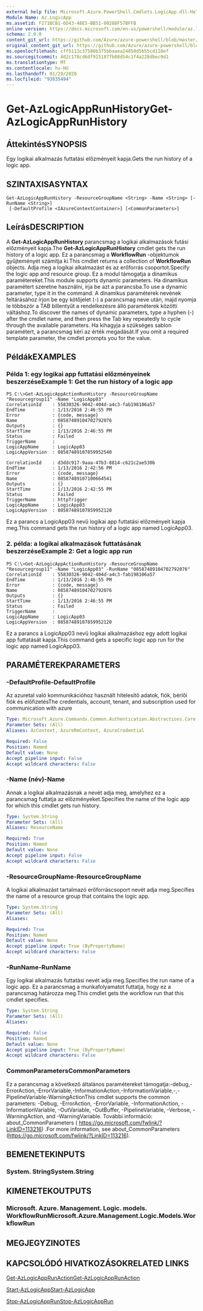 ```yaml
---
external help file: Microsoft.Azure.PowerShell.Cmdlets.LogicApp.dll-Help.xml
Module Name: Az.LogicApp
ms.assetid: F271BCB1-6D43-48E5-BB51-00288F57BFFB
online version: https://docs.microsoft.com/en-us/powershell/module/az.logicapp/get-azlogicapprunhistory
schema: 2.0.0
content_git_url: https://github.com/Azure/azure-powershell/blob/master/src/LogicApp/LogicApp/help/Get-AzLogicAppRunHistory.md
original_content_git_url: https://github.com/Azure/azure-powershell/blob/master/src/LogicApp/LogicApp/help/Get-AzLogicAppRunHistory.md
ms.openlocfilehash: cff5113c37580b375bbaaea24850d5b55cd110ef
ms.sourcegitcommit: 4d2c178cd6df9151877b08d54c1f4a228dbec9d1
ms.translationtype: MT
ms.contentlocale: hu-HU
ms.lasthandoff: 01/29/2020
ms.locfileid: "93835494"
---
```

# <span data-ttu-id="894d9-101">Get-AzLogicAppRunHistory</span><span class="sxs-lookup"><span data-stu-id="894d9-101">Get-AzLogicAppRunHistory</span></span>

## <span data-ttu-id="894d9-102">Áttekintés</span><span class="sxs-lookup"><span data-stu-id="894d9-102">SYNOPSIS</span></span>
<span data-ttu-id="894d9-103">Egy logikai alkalmazás futtatási előzményeit kapja.</span><span class="sxs-lookup"><span data-stu-id="894d9-103">Gets the run history of a logic app.</span></span>

## <span data-ttu-id="894d9-104">SZINTAXISA</span><span class="sxs-lookup"><span data-stu-id="894d9-104">SYNTAX</span></span>

```
Get-AzLogicAppRunHistory -ResourceGroupName <String> -Name <String> [-RunName <String>]
 [-DefaultProfile <IAzureContextContainer>] [<CommonParameters>]
```

## <span data-ttu-id="894d9-105">Leírás</span><span class="sxs-lookup"><span data-stu-id="894d9-105">DESCRIPTION</span></span>
<span data-ttu-id="894d9-106">A **Get-AzLogicAppRunHistory** parancsmag a logikai alkalmazások futási előzményeit kapja.</span><span class="sxs-lookup"><span data-stu-id="894d9-106">The **Get-AzLogicAppRunHistory** cmdlet gets the run history of a logic app.</span></span>
<span data-ttu-id="894d9-107">Ez a parancsmag a **WorkflowRun** -objektumok gyűjteményét számítja ki.</span><span class="sxs-lookup"><span data-stu-id="894d9-107">This cmdlet returns a collection of **WorkflowRun** objects.</span></span>
<span data-ttu-id="894d9-108">Adja meg a logikai alkalmazást és az erőforrás csoportot.</span><span class="sxs-lookup"><span data-stu-id="894d9-108">Specify the logic app and resource group.</span></span>
<span data-ttu-id="894d9-109">Ez a modul támogatja a dinamikus paramétereket.</span><span class="sxs-lookup"><span data-stu-id="894d9-109">This module supports dynamic parameters.</span></span>
<span data-ttu-id="894d9-110">Ha dinamikus paramétert szeretne használni, írja be azt a parancsba.</span><span class="sxs-lookup"><span data-stu-id="894d9-110">To use a dynamic parameter, type it in the command.</span></span>
<span data-ttu-id="894d9-111">A dinamikus paraméterek nevének feltárásához írjon be egy kötőjelet (-) a parancsmag neve után, majd nyomja le többször a TAB billentyűt a rendelkezésre álló paraméterek közötti váltáshoz.</span><span class="sxs-lookup"><span data-stu-id="894d9-111">To discover the names of dynamic parameters, type a hyphen (-) after the cmdlet name, and then press the Tab key repeatedly to cycle through the available parameters.</span></span>
<span data-ttu-id="894d9-112">Ha kihagyja a szükséges sablon paramétert, a parancsmag kéri az érték megadását.</span><span class="sxs-lookup"><span data-stu-id="894d9-112">If you omit a required template parameter, the cmdlet prompts you for the value.</span></span>

## <span data-ttu-id="894d9-113">Példák</span><span class="sxs-lookup"><span data-stu-id="894d9-113">EXAMPLES</span></span>

### <span data-ttu-id="894d9-114">Példa 1: egy logikai app futtatási előzményeinek beszerzése</span><span class="sxs-lookup"><span data-stu-id="894d9-114">Example 1: Get the run history of a logic app</span></span>
```
PS C:\>Get-AzLogicAppActionRunHistory -ResourceGroupName "Resourcegroup11" -Name "LogicApp03"
CorrelationId    : 55830326-9042-404d-a4c3-fab198106a57
EndTime          : 1/13/2016 2:46:55 PM
Error            : {code, message}
Name             : 08587489104702792076
Outputs          : {}
StartTime        : 1/13/2016 2:46:55 PM
Status           : Failed
TriggerName      : 
LogicAppName     : LogicApp03
LogicAppVersion  : 08587489107859952540

CorrelationId    : d3ddc917-9aaa-47b3-8814-c621c2ae530b
EndTime          : 1/13/2016 2:42:56 PM
Error            : {code, message}
Name             : 08587489107100664541
Outputs          : {}
StartTime        : 1/13/2016 2:42:55 PM
Status           : Failed
TriggerName      : httpTrigger
LogicAppName     : LogicApp03
LogicAppVersion  : 08587489107859952120
```

<span data-ttu-id="894d9-115">Ez a parancs a LogicApp03 nevű logikai app futtatási előzményeit kapja meg.</span><span class="sxs-lookup"><span data-stu-id="894d9-115">This command gets the run history of a logic app named LogicApp03.</span></span>

### <span data-ttu-id="894d9-116">2. példa: a logikai alkalmazások futtatásának beszerzése</span><span class="sxs-lookup"><span data-stu-id="894d9-116">Example 2: Get a logic app run</span></span>
```
PS C:\>Get-AzLogicAppActionRunHistory -ResourceGroupName "Resourcegroup11" -Name "LogicApp03" -RunName "08587489104702792076"
CorrelationId    : 55830326-9042-404d-a4c3-fab198106a57
EndTime          : 1/13/2016 2:46:55 PM
Error            : {code, message}
Name             : 08587489104702792076
Outputs          : {}
StartTime        : 1/13/2016 2:46:55 PM
Status           : Failed
TriggerName      : 
LogicAppName     : LogicApp03
LogicAppVersion  : 08587489107859952120
```

<span data-ttu-id="894d9-117">Ez a parancs a LogicApp03 nevű logikai alkalmazáshoz egy adott logikai app futtatását kapja.</span><span class="sxs-lookup"><span data-stu-id="894d9-117">This command gets a specific logic app run for the logic app named LogicApp03.</span></span>

## <span data-ttu-id="894d9-118">PARAMÉTEREK</span><span class="sxs-lookup"><span data-stu-id="894d9-118">PARAMETERS</span></span>

### <span data-ttu-id="894d9-119">-DefaultProfile</span><span class="sxs-lookup"><span data-stu-id="894d9-119">-DefaultProfile</span></span>
<span data-ttu-id="894d9-120">Az azuretal való kommunikációhoz használt hitelesítő adatok, fiók, bérlői fiók és előfizetés</span><span class="sxs-lookup"><span data-stu-id="894d9-120">The credentials, account, tenant, and subscription used for communication with azure</span></span>

```yaml
Type: Microsoft.Azure.Commands.Common.Authentication.Abstractions.Core.IAzureContextContainer
Parameter Sets: (All)
Aliases: AzContext, AzureRmContext, AzureCredential

Required: False
Position: Named
Default value: None
Accept pipeline input: False
Accept wildcard characters: False
```

### <span data-ttu-id="894d9-121">-Name (név)</span><span class="sxs-lookup"><span data-stu-id="894d9-121">-Name</span></span>
<span data-ttu-id="894d9-122">Annak a logikai alkalmazásnak a nevét adja meg, amelyhez ez a parancsmag futtatja az előzményeket.</span><span class="sxs-lookup"><span data-stu-id="894d9-122">Specifies the name of the logic app for which this cmdlet gets run history.</span></span>

```yaml
Type: System.String
Parameter Sets: (All)
Aliases: ResourceName

Required: True
Position: Named
Default value: None
Accept pipeline input: False
Accept wildcard characters: False
```

### <span data-ttu-id="894d9-123">-ResourceGroupName</span><span class="sxs-lookup"><span data-stu-id="894d9-123">-ResourceGroupName</span></span>
<span data-ttu-id="894d9-124">A logikai alkalmazást tartalmazó erőforráscsoport nevét adja meg.</span><span class="sxs-lookup"><span data-stu-id="894d9-124">Specifies the name of a resource group that contains the logic app.</span></span>

```yaml
Type: System.String
Parameter Sets: (All)
Aliases:

Required: True
Position: Named
Default value: None
Accept pipeline input: True (ByPropertyName)
Accept wildcard characters: False
```

### <span data-ttu-id="894d9-125">-RunName</span><span class="sxs-lookup"><span data-stu-id="894d9-125">-RunName</span></span>
<span data-ttu-id="894d9-126">Egy logikai alkalmazás futtatási nevét adja meg.</span><span class="sxs-lookup"><span data-stu-id="894d9-126">Specifies the run name of a logic app.</span></span>
<span data-ttu-id="894d9-127">Ez a parancsmag a munkafolyamatot futtatja, hogy ez a parancsmag határozza meg.</span><span class="sxs-lookup"><span data-stu-id="894d9-127">This cmdlet gets the workflow run that this cmdlet specifies.</span></span>

```yaml
Type: System.String
Parameter Sets: (All)
Aliases:

Required: False
Position: Named
Default value: None
Accept pipeline input: True (ByPropertyName)
Accept wildcard characters: False
```

### <span data-ttu-id="894d9-128">CommonParameters</span><span class="sxs-lookup"><span data-stu-id="894d9-128">CommonParameters</span></span>
<span data-ttu-id="894d9-129">Ez a parancsmag a következő általános paramétereket támogatja:-debug,-ErrorAction,-ErrorVariable,-InformationAction,-InformationVariable,-,-PipelineVariable-WarningAction</span><span class="sxs-lookup"><span data-stu-id="894d9-129">This cmdlet supports the common parameters: -Debug, -ErrorAction, -ErrorVariable, -InformationAction, -InformationVariable, -OutVariable, -OutBuffer, -PipelineVariable, -Verbose, -WarningAction, and -WarningVariable.</span></span> <span data-ttu-id="894d9-130">További információ: about_CommonParameters ( https://go.microsoft.com/fwlink/?LinkID=113216) .</span><span class="sxs-lookup"><span data-stu-id="894d9-130">For more information, see about_CommonParameters (https://go.microsoft.com/fwlink/?LinkID=113216).</span></span>

## <span data-ttu-id="894d9-131">BEMENETEK</span><span class="sxs-lookup"><span data-stu-id="894d9-131">INPUTS</span></span>

### <span data-ttu-id="894d9-132">System. String</span><span class="sxs-lookup"><span data-stu-id="894d9-132">System.String</span></span>

## <span data-ttu-id="894d9-133">KIMENETEK</span><span class="sxs-lookup"><span data-stu-id="894d9-133">OUTPUTS</span></span>

### <span data-ttu-id="894d9-134">Microsoft. Azure. Management. Logic. models. WorkflowRun</span><span class="sxs-lookup"><span data-stu-id="894d9-134">Microsoft.Azure.Management.Logic.Models.WorkflowRun</span></span>

## <span data-ttu-id="894d9-135">MEGJEGYZI</span><span class="sxs-lookup"><span data-stu-id="894d9-135">NOTES</span></span>

## <span data-ttu-id="894d9-136">KAPCSOLÓDÓ HIVATKOZÁSOK</span><span class="sxs-lookup"><span data-stu-id="894d9-136">RELATED LINKS</span></span>

[<span data-ttu-id="894d9-137">Get-AzLogicAppRunAction</span><span class="sxs-lookup"><span data-stu-id="894d9-137">Get-AzLogicAppRunAction</span></span>](./Get-AzLogicAppRunAction.md)

[<span data-ttu-id="894d9-138">Start-AzLogicApp</span><span class="sxs-lookup"><span data-stu-id="894d9-138">Start-AzLogicApp</span></span>](./Start-AzLogicApp.md)

[<span data-ttu-id="894d9-139">Stop-AzLogicAppRun</span><span class="sxs-lookup"><span data-stu-id="894d9-139">Stop-AzLogicAppRun</span></span>](./Stop-AzLogicAppRun.md)


